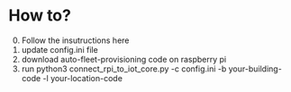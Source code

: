 # How to?

0. Follow the insutructions here
1. update config.ini file
2. download auto-fleet-provisioning code on raspberry pi
3. run python3 connect_rpi_to_iot_core.py -c config.ini -b your-building-code -l your-location-code
